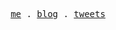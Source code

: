 <p align="center">
  <samp>
    <a href="https://efu.me" target='_bank'>me</a> .
    <a href="https://blog.wzsco.cn"  target='_bank'>blog</a> .
    <a href="https://twitter.com/wleelw0u0"  target='_bank'>tweets</a>
  </samp>
</p>

